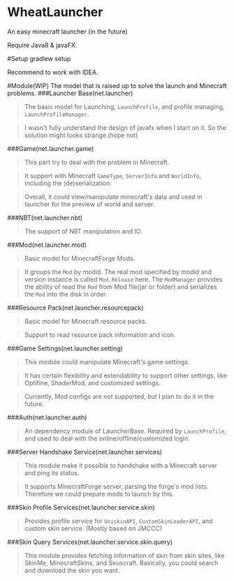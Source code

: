 # WheatLauncher
An easy minecraft launcher (in the future)

Require Java8 & javaFX.

#Setup
gradlew setup

Recommend to work with IDEA.

#Module(WIP)
The model that is raised up to solve the launch and Minecraft problems.
###Launcher Base(net.launcher)
> The basic model for Launching, `LaunchProfile`, and profile managing, `LaunchProfileManager`.

> I wasn't fully understand the design of javafx when I start on it. So the solution might looks strange.(hope not)

###Game(net.launcher.game)
> This part try to deal with the problem in Minecraft.

> It support with Minecraft `GameType`, `ServerInfo` and `WorldInfo`, including the (de)serialization.

> Overall, it could view/manipulate minecraft's data and used in launcher for the preview of world and server.

###NBT(net.launcher.nbt)
> The support of NBT manipulation and IO.

###Mod(net.launcher.mod)
> Basic model for MinecraftForge Mods.

> It groups the `Mod` by modid. The real mod specified by modid and version instance is called `Mod.Release` here.
> The `ModManager` provides the ability of read the `Mod` from Mod file(jar or folder) and serializes the `Mod` into the disk in order.

###Resource Pack(net.launcher.resourcepack)
> Basic model for Minecraft resource packs.

> Support to read resource pack information and icon.

###Game Settings(net.launcher.setting)
> This module could manipulate Minecraft's game settings.

> It has certain flexibility and extendability to support other settings, like Optifine, ShaderMod, and customized settings.

> Currently, Mod configs are not supported, but I plan to do it in the future.

###Auth(net.launcher.auth)
> An dependency module of LauncherBase. Required by `LaunchProfile`, and used to deal with the online/offline/customized login.

###Server Handshake Service(net.launcher.services)
> This module make it possible to handshake with a Minecraft server and ping its status.

> It supports MinecraftForge server, parsing the forge's mod lists. Therefore we could prepare mods to launch by this.

###Skin Profile Services(net.launcher.service.skin)
> Provides profile service for `UniskinAPI`, `CustomSkinLoaderAPI`, and custom skin service. (Mostly based on JMCCC)

###Skin Query Services(net.launcher.service.skin.query)
> This module provides fetching information of skin from skin sites, like SkinMe, MinecraftSkins, and Seuscraft. Basically, you could search and download the skin you want.
